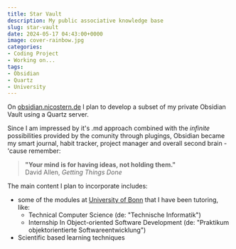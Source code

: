 ```yaml
---
title: Star Vault
description: My public associative knowledge base
slug: star-vault
date: 2024-05-17 04:43:00+0000
image: cover-rainbow.jpg
categories:
- Coding Project
- Working on...
tags:
- Obsidian
- Quartz
- University
---
```


On [obsidian.nicostern.de](https://obsidian.nicostern.de) I plan to develop a subset of my private Obsidian Vault using a Quartz server.

Since I am impressed by it's .md approach combined with the *infinite* possibilities provided by the comunity through plugings, Obsidian became my smart journal, habit tracker, project manager and overall second brain - 'cause remember:

> **"Your mind is for having ideas, not holding them."** \
> David Allen, *Getting Things Done*

The main content I plan to incorporate includes:
- some of the modules at [University of Bonn](https://www.uni-bonn.de/de) that I have been tutoring, like:
  - Technical Computer Science (de: "Technische Informatik")
  - Internship In Object-oriented Software Development (de: "Praktikum objektorientierte Softwareentwicklung")
- Scientific based learning techniques